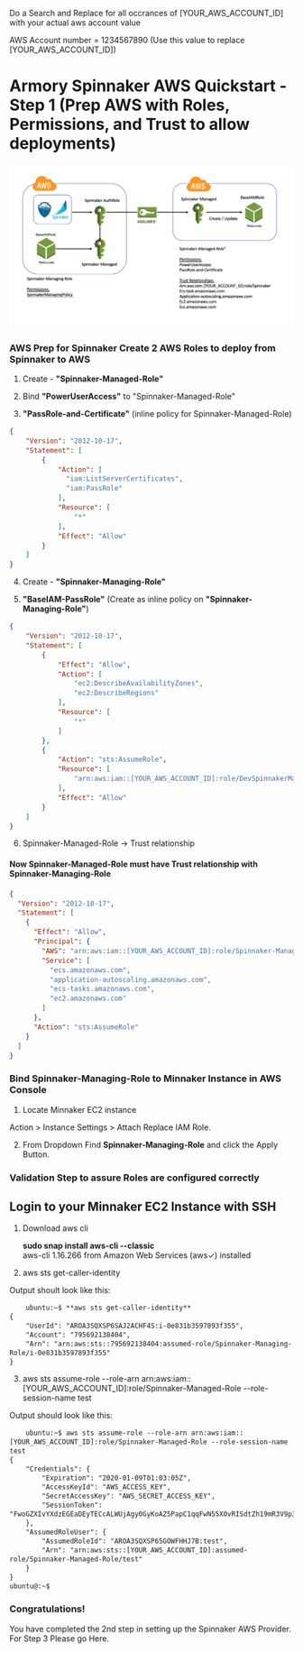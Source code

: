 Do a Search and Replace for all occrances of [YOUR_AWS_ACCOUNT_ID] with your actual aws account value

AWS Account number = 1234567890 (Use this value to replace [YOUR_AWS_ACCOUNT_ID])

# Armory Spinnaker AWS Quickstart - Step 1 (Prep AWS with Roles, Permissions, and Trust to allow deployments)

![No CREATE Permission](/AWS_Prep.png)

### AWS Prep for Spinnaker Create 2 AWS Roles to deploy from Spinnaker to AWS

1. Create - **"Spinnaker-Managed-Role"**

2. Bind **"PowerUserAccess"** to "Spinnaker-Managed-Role"

3. **"PassRole-and-Certificate"** (inline policy for Spinnaker-Managed-Role)

```json
{
    "Version": "2012-10-17",
    "Statement": [
        {
            "Action": [
              "iam:ListServerCertificates",
              "iam:PassRole"
            ],
            "Resource": [
                "*"
            ],
            "Effect": "Allow"
        }
    ]
}
```

4. Create - **"Spinnaker-Managing-Role"**

5. **"BaseIAM-PassRole"** (Create as inline policy on **"Spinnaker-Managing-Role"**)

```json
{
    "Version": "2012-10-17",
    "Statement": [
        {
            "Effect": "Allow",
            "Action": [
                "ec2:DescribeAvailabilityZones",
                "ec2:DescribeRegions"
            ],
            "Resource": [
                "*"
            ]
        },
        {
            "Action": "sts:AssumeRole",
            "Resource": [
                "arn:aws:iam::[YOUR_AWS_ACCOUNT_ID]:role/DevSpinnakerManagedRole"
            ],
            "Effect": "Allow"
        }
    ]
}
```

6. Spinnaker-Managed-Role -> Trust relationship

#### Now Spinnaker-Managed-Role must have Trust relationship with Spinnaker-Managing-Role ####

```json
{
  "Version": "2012-10-17",
  "Statement": [
    {
      "Effect": "Allow",
      "Principal": {
        "AWS": "arn:aws:iam::[YOUR_AWS_ACCOUNT_ID]:role/Spinnaker-Managing-Role",
        "Service": [
          "ecs.amazonaws.com",
          "application-autoscaling.amazonaws.com",
          "ecs-tasks.amazonaws.com",
          "ec2.amazonaws.com"
        ]
      },
      "Action": "sts:AssumeRole"
    }
  ]
}
```

### Bind Spinnaker-Managing-Role to Minnaker Instance in AWS Console

1. Locate Minnaker EC2 instance

Action > Instance Settings > Attach Replace IAM Role.  

2. From Dropdown Find **Spinnaker-Managing-Role** and click the Apply Button.

### Validation Step to assure Roles are configured correctly 

## Login to your Minnaker EC2 Instance with SSH     

1. Download aws cli 

    **sudo snap install aws-cli --classic** \
    aws-cli 1.16.266 from Amazon Web Services (aws✓) installed

2. aws sts get-caller-identity 

Output shoult look like this:
```code
    ubuntu:~$ **aws sts get-caller-identity**
{
    "UserId": "AROA3SQXSP6SAJ2ACHF4S:i-0e831b3597893f355",
    "Account": "795692138404",
    "Arn": "arn:aws:sts::795692138404:assumed-role/Spinnaker-Managing-Role/i-0e831b3597893f355"
}
```
3. aws sts assume-role --role-arn arn:aws:iam::[YOUR_AWS_ACCOUNT_ID]:role/Spinnaker-Managed-Role --role-session-name test

Output should look like this:
```code
    ubuntu:~$ aws sts assume-role --role-arn arn:aws:iam::[YOUR_AWS_ACCOUNT_ID]:role/Spinnaker-Managed-Role --role-session-name test
{
    "Credentials": {
        "Expiration": "2020-01-09T01:03:05Z",
        "AccessKeyId": "AWS_ACCESS_KEY",
        "SecretAccessKey": "AWS_SECRET_ACCESS_KEY",
        "SessionToken": "FwoGZXIvYXdzEGEaDEyTECcALWUjAgy0GyKoAZ5PapC1qqFwN55X0vRISdtZh19mR3V9p3i5dGZugt3FQ4DNOamVgIG82I1qaspn83aBefdbpUtznN9fJxwPNoRhYinVgIXGdsTWnBuQ57U7s/cDoHosvV5+J3oZj8ffjLInzsI05IrRBiOTmqU3caEP/e+6N5nzHg/9+aS6TCWjCIzjL0mHtclBBQ7k/dijrg/5vTVFh8UGakcJL3SV6gaCHj0k6BUzEii529nwBTItq6/QISV8wfGNLQJOPDB5P3zoQkHjkpoWCEh1p0oc4hEwki8F7NutXNrg14W+"
    },
    "AssumedRoleUser": {
        "AssumedRoleId": "AROA3SQXSP6SGOWFHHJ7B:test",
        "Arn": "arn:aws:sts::[YOUR_AWS_ACCOUNT_ID]:assumed-role/Spinnaker-Managed-Role/test"
    }
}
ubuntu@:~$
```
### Congratulations! 
You have completed the 2nd step in setting up the Spinnaker AWS Provider.  For Step 3 Please go Here.
